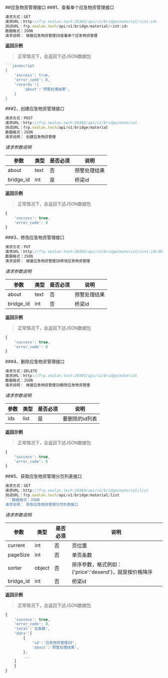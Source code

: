 ##应急物资管理接口
###1、查看单个应急物资管理接口
```javascript
请求方式：GET
请求URL：http://frp.sealan.tech:20303/api/v1/bridge/material/<int:id>
测试URL：frp.sealan.tech/api/v1/bridge/material/<int:id>
数据格式：JSON
请求说明： 根据应急物资管理ID查看单个应急物资管理
```
**返回示例**
> 正常情况下，会返回下述JSON数据包
```javascript
```javascript
{
	'success': true,
	'error_code': 0,
	'records':{
		'about':'预警处理结果',
	}
}
```
###2、创建应急物资管理接口
```javascript
请求方式：POST
请求URL：http://frp.sealan.tech:20303/api/v1/bridge/material
测试URL：frp.sealan.tech/api/v1/bridge/material
数据格式：JSON
请求说明： 创建应急物资管理
```
*请求参数说明*

| 参数  | 类型   | 是否必须 | 说明        |
| ----- | ------ | -------- | ----------- |
|about|text|否|预警处理结果|
|bridge_id|int|是|桥梁id|

**返回示例**
> 正常情况下，会返回下述JSON数据包
```javascript
{
	'success': true,
	'error_code': 0
}
```
###3、修改应急物资管理接口
```javascript
请求方式：PUT
请求URL：http://frp.sealan.tech:20303/api/v1/bridge/material/<int:id>测试URL：frp.sealan.tech/api/v1/bridge/material/<int:id>
数据格式：JSON
请求说明： 根据应急物资管理ID修改应急物资管理
```
*请求参数说明*

| 参数  | 类型   | 是否必须 | 说明        |
| ----- | ------ | -------- | ----------- |
|about|text|否|预警处理结果|
|bridge_id|int|否|桥梁id|

**返回示例**
> 正常情况下，会返回下述JSON数据包
```javascript
{
	'success': true,
	'error_code': 0
}
```
###4、删除应急物资管理接口
```javascript
请求方式：DELETE
请求URL：http://frp.sealan.tech:20303/api/v1/bridge/material
数据格式：JSON
请求说明： 根据应急物资管理ID删除应急物资管理
```
*请求参数说明*

| 参数  | 类型   | 是否必须 | 说明        |
| ----- | ------ | -------- | ----------- |
|ids|list|是|要删除的id列表|
**返回示例**
> 正常情况下，会返回下述JSON数据包
```javascript
{
	'success': true,
	'error_code': 0
}
```
###5、获取应急物资管理分页列表接口
```javascript
请求方式：GET
请求URL：http://frp.sealan.tech:20303/api/v1/bridge/material/list
测试URL：frp.sealan.tech/api/v1/bridge/material/list
```数据格式：JSON
请求说明： 获取应急物资管理分页列表接口
```
*请求参数说明*

| 参数  | 类型   | 是否必须 | 说明        |
| ----- | ------ | -------- | ----------- |
|current|int|否|页位置|
|pageSize|int|否|单页条数|
|sorter|object|否|排序参数，格式例如：{'price':'desend'}，就是按价格降序|
|bridge_id|int|否|桥梁id|

**返回示例**
> 正常情况下，会返回下述JSON数据包
```javascript
{
	'success': true,
	'error_code': 0,
	'total':'总条数',
	'data':[
		{
			'id':'应急物资管理ID',
			'about':'预警处理结果',
		},
		...
	]
	}
}
```
